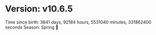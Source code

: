 # Version: v10.6.5
Time since birth: 3841 days, 92184 hours, 5531040 minutes, 331862400 seconds
Season: Spring 🌸
